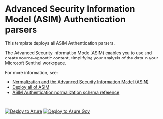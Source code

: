 # Advanced Security Information Model (ASIM) Authentication parsers 

This template deploys all ASIM Authentication parsers.

The Advanced Security Information Mode (ASIM) enables you to use and create source-agnostic content, simplifying your analysis of the data in your Microsoft Sentinel workspace.

For more information, see:

- [Normalization and the Advanced Security Information Model (ASIM)](https://aka.ms/AboutASIM)
- [Deploy all of ASIM](https://aka.ms/DeployASIM)
- [ASIM Authentication normalization schema reference](https://aka.ms/ASimAuthenticationDoc)

<br>

[![Deploy to Azure](https://aka.ms/deploytoazurebutton)](https://aka.ms/ASimAuthenticationARM) [![Deploy to Azure Gov](https://aka.ms/deploytoazuregovbutton)](https://aka.ms/ASimAuthenticationARMgov)

<br>
